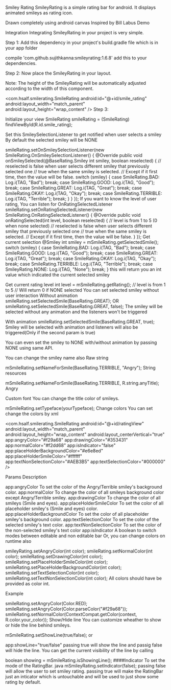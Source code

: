 Smiley Rating
SmileyRating is a simple rating bar for android. It displays animated smileys as rating icon.

Drawn completely using android canvas
Inspired by Bill Labus
Demo


Integration
Integrating SmileyRating in your project is very simple.

Step 1:
Add this dependency in your project's build.gradle file which is in your app folder

compile 'com.github.sujithkanna:smileyrating:1.6.8'
add this to your dependencies.

Step 2:
Now place the SmileyRating in your layout.

Note: The height of the SmileyRating will be automatically adjusted according to the width of this component.


<com.hsalf.smilerating.SmileRating
        android:id="@+id/smile_rating"
        android:layout_width="match_parent"
        android:layout_height="wrap_content" />
Step 3:


Initialize your view
SmileRating smileRating = (SmileRating) findViewById(R.id.smile_rating);


Set this SmileySelectionListener to get notified when user selects a smiley
By default the selected smiley will be NONE

smileRating.setOnSmileySelectionListener(new SmileRating.OnSmileySelectionListener() {
            @Override
            public void onSmileySelected(@BaseRating.Smiley int smiley, boolean reselected) {
	            // reselected is false when user selects different smiley that previously selected one
		        // true when the same smiley is selected.
		        // Except if it first time, then the value will be false.
                switch (smiley) {
                    case SmileRating.BAD:
                        Log.i(TAG, "Bad");
                        break;
                    case SmileRating.GOOD:
                        Log.i(TAG, "Good");
                        break;
                    case SmileRating.GREAT:
                        Log.i(TAG, "Great");
                        break;
                    case SmileRating.OKAY:
                        Log.i(TAG, "Okay");
                        break;
                    case SmileRating.TERRIBLE:
                        Log.i(TAG, "Terrible");
                        break;
                }
            }
        });
If you want to know the level of user rating, You can listen for OnRatingSelectedListener
smileRating.setOnRatingSelectedListener(new SmileRating.OnRatingSelectedListener() {
            @Override
            public void onRatingSelected(int level, boolean reselected) {
                // level is from 1 to 5 (0 when none selected)
                // reselected is false when user selects different smiley that previously selected one
		        // true when the same smiley is selected.
		        // Except if it first time, then the value will be false.
            }
        });
Get current selection
@Smiley int smiley = mSmileRating.getSelectedSmile();
switch (smiley) {
    case SmileRating.BAD:
        Log.i(TAG, "Bad");
        break;
    case SmileRating.GOOD:
        Log.i(TAG, "Good");
        break;
    case SmileRating.GREAT:
        Log.i(TAG, "Great");
        break;
    case SmileRating.OKAY:
        Log.i(TAG, "Okay");
        break;
    case SmileRating.TERRIBLE:
        Log.i(TAG, "Terrible");
        break;
    case SmileyRating.NONE:
	    Log.i(TAG, "None");
	    break;
}
this will return you an int value which indicated the current selected smiley

Get current rating level
int level = mSmileRating.getRating(); // level is from 1 to 5
// Will return 0 if NONE selected
You can set selected smiley without user interaction
Without animation
smileRating.setSelectedSmile(BaseRating.GREAT);
OR
smileRating.setSelectedSmile(BaseRating.GREAT, false);
The smiley will be selected without any animation and the listeners won't be triggered

With animation
smileRating.setSelectedSmile(BaseRating.GREAT, true);
Smiley will be selected with animation and listeners will also be triggered(Only if the second param is true)

You can even set the smiley to NONE with/without animation by passing NONE using same API.

You can change the smiley name also
Raw string

mSmileRating.setNameForSmile(BaseRating.TERRIBLE, "Angry");
String resources

mSmileRating.setNameForSmile(BaseRating.TERRIBLE, R.string.anyTitle);
Angry

Custom font
You can change the title color of smileys.

mSmileRating.setTypeface(yourTypeface);
Change colors
You can set change the colors by xml

<com.hsalf.smilerating.SmileRating
        android:id="@+id/ratingView"
        android:layout_width="match_parent"
        android:layout_height="wrap_content"
        android:layout_centerVertical="true"
        app:angryColor="#f29a68"
        app:drawingColor="#353431"
        app:normalColor="#f2dd68"
        app:isIndicator="false"
        app:placeHolderBackgroundColor="#e6e8ed"
        app:placeHolderSmileColor="#ffffff"
        app:textNonSelectionColor="#AEB3B5"
        app:textSelectionColor="#000000" />
	
Params	Description

app:angryColor	To set the color of the Angry/Terrible smiley's background color.
app:normalColor	To change the color of all smileys background color except Angry/Terrible smiley.
app:drawingColor	To change the color of all smileys (Smile and eyes).
app:placeHolderSmileColor	To set the color of all placeholder smiley's (Smile and eyes) color.
app:placeHolderBackgroundColor	To set the color of all placeholder smiley's background color.
app:textSelectionColor	To set the color of the selected smiley's text color.
app:textNonSelectionColor	To set the color of the non-selected smiley's text color
app:isIndicator	A boolean to switch modes between editable and non editable bar
Or, you can change colors on runtime also

smileyRating.setAngryColor(int color);
smileRating.setNormalColor(int color);
smileRating.setDrawingColor(int color);
smileRating.setPlaceHolderSmileColor(int color);
smileRating.setPlaceHolderBackgroundColor(int color);
smileRating.setTextSelectionColor(int color);
smileRating.setTextNonSelectionColor(int color);
All colors should have be provided as color int.

Example

smileRating.setAngryColor(Color.RED);
smileRating.setAngryColor(Color.parseColor("#f29a68"));
smileRating.setNormalColor(ContextCompat.getColor(context, R.color.your_color));
Show/Hide line
You can customize wheather to show or hide the line behind smileys.

mSmileRating.setShowLine(true/false);
or

app:showLine="true/false"
passing true will show the line and passig false will hide the line. You can get the current visibility of the line by calling

boolean showing = mSmileRating.isShowingLine();
####Indicator To set the mode of the RatingBar. java mSmileyRating.setIndicator(false); passing false will allow the user to set smiley rating. passing true will make the RatingBar just an inticator which is untouchable and will be used to just show some rating by default.
